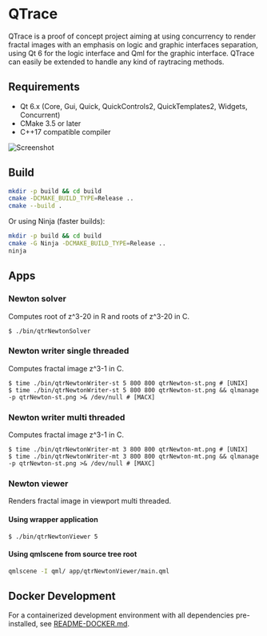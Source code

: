 # QTrace

QTrace is a proof of concept project aiming at using concurrency to render fractal images with an emphasis on logic and graphic interfaces separation, using Qt 6 for the logic interface and Qml for the graphic interface. QTrace can easily be extended to handle any kind of raytracing methods.

## Requirements

- Qt 6.x (Core, Gui, Quick, QuickControls2, QuickTemplates2, Widgets, Concurrent)
- CMake 3.5 or later
- C++17 compatible compiler

![Screenshot](http://jwintz.me/assets/img/qtrace.png)

## Build

```bash
mkdir -p build && cd build
cmake -DCMAKE_BUILD_TYPE=Release ..
cmake --build .
```

Or using Ninja (faster builds):

```bash
mkdir -p build && cd build
cmake -G Ninja -DCMAKE_BUILD_TYPE=Release ..
ninja
```

## Apps

### Newton solver

Computes root of z^3-20 in R and roots of z^3-20 in C.

    $ ./bin/qtrNewtonSolver

### Newton writer single threaded

Computes fractal image z^3-1 in C.

    $ time ./bin/qtrNewtonWriter-st 5 800 800 qtrNewton-st.png # [UNIX]
    $ time ./bin/qtrNewtonWriter-st 5 800 800 qtrNewton-st.png && qlmanage -p qtrNewton-st.png >& /dev/null # [MACX]

### Newton writer multi threaded

Computes fractal image z^3-1 in C.

    $ time ./bin/qtrNewtonWriter-mt 3 800 800 qtrNewton-mt.png # [UNIX]
    $ time ./bin/qtrNewtonWriter-mt 3 800 800 qtrNewton-mt.png && qlmanage -p qtrNewton-st.png >& /dev/null # [MAXC]

### Newton viewer

Renders fractal image in viewport multi threaded.

#### Using wrapper application

    $ ./bin/qtrNewtonViewer 5

#### Using qmlscene from source tree root

```bash
qmlscene -I qml/ app/qtrNewtonViewer/main.qml
```

## Docker Development

For a containerized development environment with all dependencies pre-installed, see [README-DOCKER.md](README-DOCKER.md).
